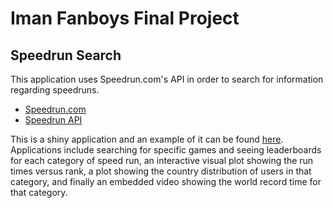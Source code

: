 # Iman Fanboys Final Project

## Speedrun Search

This application uses Speedrun.com's API in order to search for information regarding speedruns.

- [Speedrun.com](http://www.speedrun.com/)
- [Speedrun API](https://github.com/speedruncom/api)

This is a shiny application and an example of it can be found [here](). Applications include searching for specific games and seeing leaderboards for each category of speed run, an interactive visual plot showing the run times versus rank, a plot showing the country distribution of users in that category, and finally an embedded video showing the world record time for that category.
